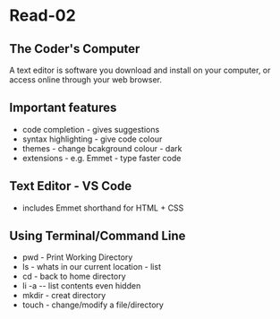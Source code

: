 # Read-02
## The Coder's Computer
A text editor is software you download and install on your computer, or access online through your web browser.
## Important features
- code completion - gives suggestions
- syntax highlighting - give code colour
- themes - change bcakground colour - dark
- extensions - e.g. Emmet - type faster code

## Text Editor - VS Code
- includes Emmet shorthand for HTML + CSS

## Using Terminal/Command Line

- pwd - Print Working Directory
- ls - whats in our current location - list
- cd - back to home directory
- li -a -- list contents even hidden
- mkdir - creat directory
- touch - change/modify a file/directory
